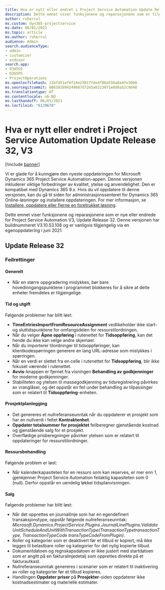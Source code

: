 ```yaml
---
title: Hva er nytt eller endret i Project Service Automation Update Release 32, V3
description: Dette emnet viser funksjonene og reparasjonene som er tilgjengelig i Project Service Automation Update Release 32, V3.
author: ruhercul
ms.custom: dyn365-projectservice
ms.date: 06/01/2021
ms.topic: article
ms.author: ruhercul
audience: Admin
search.audienceType:
- admin
- customizer
- enduser
search.app:
- D365CE
- D365PS
- ProjectOperations
ms.openlocfilehash: 11bf451ef4f24e2301ffde4f86a556a8a4fe30b0
ms.sourcegitcommit: 886102894244887d72e5a6213071e8d8a52c9d48
ms.translationtype: HT
ms.contentlocale: nb-NO
ms.lasthandoff: 06/01/2021
ms.locfileid: "6129678"
---
```

# <a name="whats-new-or-changed-in-project-service-automation-update-release-32-v3"></a>Hva er nytt eller endret i Project Service Automation Update Release 32, V3

[!include [banner](../includes/psa-now-project-operations.md)]

Vi er glade for å kunngjøre den nyeste oppdateringen for Microsoft Dynamics 365 Project Service Automation-appen. Denne versjonen inkluderer viktige forbedringer av kvalitet, ytelse og anvendelighet. Den er kompatibel med Dynamics 365 9.x. Hvis du vil oppdatere til denne versjonen, kan du gå til siden for administrasjonssenteret for Dynamics 365 Online-løsninger og installere oppdateringen. For mer informasjon, se [Installere, oppdatere eller fjerne en foretrukket løsning](/power-platform/admin/install-remove-preferred-solution).

Dette emnet viser funksjonene og reparasjonene som er nye eller endrede for Project Service Automation V3, Update Release 32. Denne versjonen har buildnummeret V3.10.53.108 og er vanligvis tilgjengelig via en egenoppdatering i juni 2021.

## <a name="update-release-32"></a>Update Release 32

### <a name="bug-fixes"></a>Feilrettinger

#### <a name="general"></a>Generelt

- Når en større oppgradering mislykkes, bør bare hovedinngangspunktene i programmet blokkeres for å sikre at delte enheter fremdeles er tilgjengelige.

#### <a name="time-and-expense"></a>Tid og utgift

Følgende problemer har blitt løst:

- **TimeEntriesImportFromResourceAssignment** vedlikeholder ikke start- og sluttidspunktene for omfangsdelen for ressurstilordningen.
- Når du velger **Åpne oppføring** i rutenettet for **Tidsoppføring**, kan det hende du ikke kan velge andre skjemaer.
- Når du importerer tilordninger til tidsoppføringer, kan klientkodespørringen generere en lang URL-adresse som mislykkes i spørringen.
- Når en verdi er slettet fra en celle i rutenettet for **Tidsoppføring**, blir ikke fokuset værende i rutenettet.
- **Avvis**-knappen er fjernet fra visningen **Behandling av godkjenninger** for moderne godkjenninger.
- Stabiliteten og ytelsen til massegodkjenning av tidsregistrering påvirkes av vranglåser, og det oppstår en feil under behandling av tilpassinger som er relatert til **Tidsoppføring**-enheten.

#### <a name="project-planning"></a>Prosjektplanlegging

- Det genereres et nullreferanseunntak når du oppdaterer et prosjekt som har en nullverdi i feltet **Kontraktenhet**.
- **Oppdater totalsummer for prosjektet** feilberegner gjenstående kostnad og gjenstående salg for et prosjekt.
- Overflødige prisberegninger påvirker ytelsen som er relatert til oppdateringer for ressurstilordninger.

#### <a name="resource-management"></a>Ressursbehandling

Følgende problem er løst:

- Når kalenderkapasiteten for en ressurs som kan reserves, er mer enn 1, gjenkjenner Project Service Automation feilaktig kapasiteten som 0 (null). Derfor oppstår en uendelig løkkei tidsplanvisningen.

#### <a name="sales"></a>Salg

Følgende problemer har blitt løst:

- Når det opprettes en journallinje som har en egendefinert transaksjonstype, oppstår følgende nullreferanseunntak: *Microsoft.Dynamics.ProjectService.Plugins.JournalLinePlugins.ValidateUnitScheduleAndUnitWithTransactionType(TransactionTypetransactionType, TransactionTypeCode transTypeCodeFromPlugin)*.
- Roller og kategorier som er deaktivert før et tilbud er kopiert, må ikke legges til belastbare roller og kategorier for det nylig kopierte tilbud.
- Dokumentdatoen og regnskapsdatoen er ikke justert med startdatoen som er angitt på en fakturalinjedetalj som opprettes direkte på et fakturautkast.
- Nullreferanseunntak genereres i scenarier som er relatert til inaktivering av roller og kategorier før et tilbud kopieres.
- Handlingen **Oppdater priser** på **Prosjekter**-siden oppdaterer ikke kostnadsestimater og materielle estimater.
